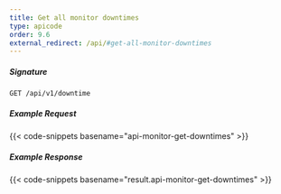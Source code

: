 ```yaml
---
title: Get all monitor downtimes
type: apicode
order: 9.6
external_redirect: /api/#get-all-monitor-downtimes
---
```


##### Signature

`GET /api/v1/downtime`

##### Example Request

{{< code-snippets basename="api-monitor-get-downtimes" >}}

##### Example Response

{{< code-snippets basename="result.api-monitor-get-downtimes" >}}
